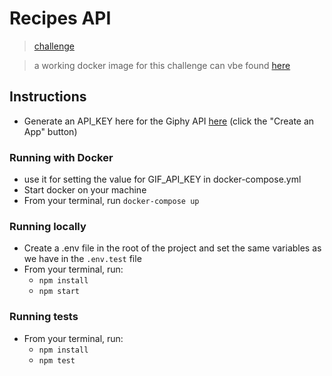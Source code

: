 # Recipes API

> [challenge](https://github.com/delivery-much/challenge)

> a working docker image for this challenge can vbe found [here](https://hub.docker.com/repository/docker/nathantorquato/recipe-api)

## Instructions

- Generate an API_KEY here for the Giphy API [here](https://developers.giphy.com/docs/sdk) (click the "Create an App" button)

### Running with Docker

- use it for setting the value for GIF_API_KEY in docker-compose.yml
- Start docker on your machine
- From your terminal, run `docker-compose up`

### Running locally

- Create a .env file in the root of the project and set the same variables as we have in the `.env.test` file
- From your terminal, run:
  - `npm install`
  - `npm start`

### Running tests

- From your terminal, run:
  - `npm install`
  - `npm test`
